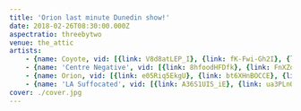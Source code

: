 ```yaml
---
title: 'Orion last minute Dunedin show!'
date: 2018-02-26T08:30:00.000Z
aspectratio: threebytwo
venue: the_attic
artists:
    - {name: Coyote, vid: [{link: V8d8atLEP_I}, {link: fK-Fwi-Gh2I}, {link: ct_bpl9rz5w}, {link: 4cYZwpspnWA}]}
    - {name: 'Centre Negative', vid: [{link: 8hfoodHFDfk}, {link: FnXZoQwa8n0}]}
    - {name: Orion, vid: [{link: e05Riq5EkgU}, {link: bt6XHnBOCCE}, {link: aClmj6zvwwM}]}
    - {name: 'LA Suffocated', vid: [{link: A36S1UIS_iE}, {link: ua3PLnOe0ec}]}
cover: ./cover.jpg
---
```

